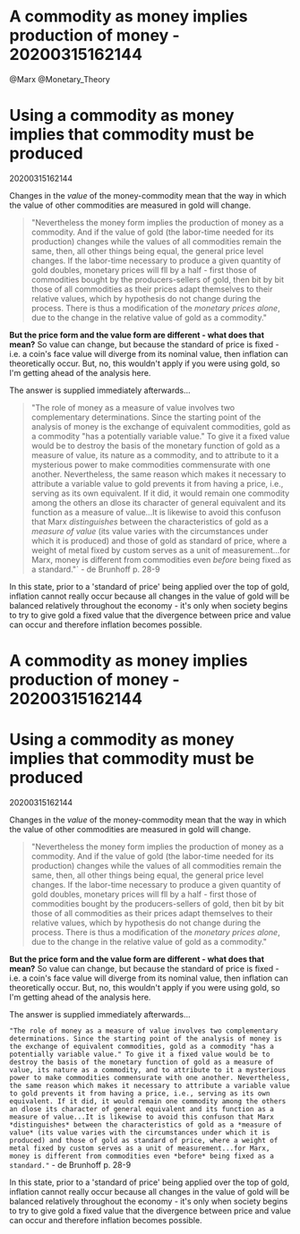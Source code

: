 A commodity as money implies production of money - 20200315162144
========================================

@Marx @Monetary_Theory

# Using a commodity as money implies that commodity must be produced
20200315162144

Changes in the *value* of the money-commodity mean that the way in which the value of other commodities are measured in gold will change.

> "Nevertheless the money form implies the production of money as a commodity. And if the value of gold (the labor-time needed for its production) changes while the values of all commodities remain the same, then, all other things being equal, the general price level changes. If the labor-time necessary to produce  a given quantity of gold doubles, monetary prices will fll by a half - first those of commodities bought by the producers-sellers of gold, then bit by bit those of all commodities as their prices adapt themselves to their relative values, which by hypothesis do not change during the process. There is thus a modification of the *monetary prices alone*, due to the change in the relative value of gold as a commodity."

**But the price form and the value form are different - what does that mean?** So value can change, but because the standard of price is fixed - i.e. a coin's face value will diverge from its nominal value, then inflation can theoretically occur. But, no, this wouldn't apply if you were using gold, so I'm getting ahead of the analysis here.

The answer is supplied immediately afterwards…

>"The role of money as a measure of value involves two complementary determinations. Since the starting point of the analysis of money is the exchange of equivalent commodities, gold as a commodity "has a potentially variable value." To give it a fixed value would be to destroy the basis of the monetary function of gold as a measure of value, its nature as a commodity, and to attribute to it a mysterious power to make commodities commensurate with one another. Nevertheless, the same reason which makes it necessary to attribute a variable value to gold prevents it from having a price, i.e., serving as its own equivalent. If it did, it would remain one commodity among the others an dlose its character of general equivalent and its function as a measure of value...It is likewise to avoid this confuson that Marx *distinguishes* between the characteristics of gold as a *measure of value* (its value varies with the circumstances under which it is produced) and those of gold as standard of price, where a weight of metal fixed by custom serves as a unit of measurement...for Marx, money is different from commodities even *before* being fixed as a standard."` - de Brunhoff p. 28-9

In this state, prior to a 'standard of price' being applied over the top of gold, inflation cannot really occur because all changes in the value of gold will be balanced relatively throughout the economy - it's only when society begins to try to give gold a fixed value that the divergence between price and value can occur and therefore inflation becomes possible.

A commodity as money implies production of money - 20200315162144
========================================

# Using a commodity as money implies that commodity must be produced
20200315162144

Changes in the *value* of the money-commodity mean that the way in which the value of other commodities are measured in gold will change.

> "Nevertheless the money form implies the production of money as a commodity. And if the value of gold (the labor-time needed for its production) changes while the values of all commodities remain the same, then, all other things being equal, the general price level changes. If the labor-time necessary to produce  a given quantity of gold doubles, monetary prices will fll by a half - first those of commodities bought by the producers-sellers of gold, then bit by bit those of all commodities as their prices adapt themselves to their relative values, which by hypothesis do not change during the process. There is thus a modification of the *monetary prices alone*, due to the change in the relative value of gold as a commodity."

**But the price form and the value form are different - what does that mean?** So value can change, but because the standard of price is fixed - i.e. a coin's face value will diverge from its nominal value, then inflation can theoretically occur. But, no, this wouldn't apply if you were using gold, so I'm getting ahead of the analysis here.

The answer is supplied immediately afterwards…

`"The role of money as a measure of value involves two complementary determinations. Since the starting point of the analysis of money is the exchange of equivalent commodities, gold as a commodity "has a potentially variable value." To give it a fixed value would be to destroy the basis of the monetary function of gold as a measure of value, its nature as a commodity, and to attribute to it a mysterious power to make commodities commensurate with one another. Nevertheless, the same reason which makes it necessary to attribute a variable value to gold prevents it from having a price, i.e., serving as its own equivalent. If it did, it would remain one commodity among the others an dlose its character of general equivalent and its function as a measure of value...It is likewise to avoid this confuson that Marx *distinguishes* between the characteristics of gold as a *measure of value* (its value varies with the circumstances under which it is produced) and those of gold as standard of price, where a weight of metal fixed by custom serves as a unit of measurement...for Marx, money is different from commodities even *before* being fixed as a standard."` - de Brunhoff p. 28-9

In this state, prior to a 'standard of price' being applied over the top of gold, inflation cannot really occur because all changes in the value of gold will be balanced relatively throughout the economy - it's only when society begins to try to give gold a fixed value that the divergence between price and value can occur and therefore inflation becomes possible.